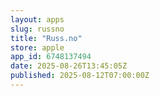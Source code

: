 ```yaml
---
layout: apps
slug: russno
title: "Russ.no"
store: apple
app_id: 6748137494
date: 2025-08-26T13:45:05Z
published: 2025-08-12T07:00:00Z
---
```


